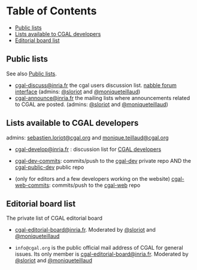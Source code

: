 <!--TOC-->

# Table of Contents
* [Public lists](#public-lists)
* [Lists available to CGAL developers](#lists-available-to-cgal-developers)
* [Editorial board list](#editorial-board-list)

<!--TOC-->

## Public lists


See also [Public lists](https://www.cgal.org/mailing_list.html).

-   [cgal-discuss@inria.fr](https://sympa.inria.fr/sympa/info/cgal-discuss)
    the cgal users discussion list.
     [nabble forum interface](http://cgal-discuss.949826.n4.nabble.com/)
     (admins: [@sloriot](https://www.github.com/sloriot) and [@moniqueteillaud](https://www.github.com/moniqueteillaud))
-   [cgal-announce@inria.fr](https://sympa.inria.fr/sympa/info/cgal-announce)
    the mailing lists where announcements related to CGAL are posted.
     (admins: [@sloriot](https://www.github.com/sloriot) and [@moniqueteillaud](https://www.github.com/moniqueteillaud))

## Lists available to CGAL developers


admins: sebastien.loriot@cgal.org and monique.teillaud@cgal.org

-   [cgal-develop@inria.fr](https://sympa.inria.fr/sympa/info/cgal-develop)
    : discussion list for [CGAL developers](https://www.cgal.org/project_rules.html)

-   [cgal-dev-commits](https://sympa.inria.fr/sympa/info/cgal-dev-commits):
    commits/push to the [cgal-dev](https://github.com/CGAL/cgal-dev)
    private repo AND the
    [cgal-public-dev](https://github.com/CGAL/cgal-public-dev) public
    repo

-   (only for editors and a few developers working on the website)
    [cgal-web-commits](https://sympa.inria.fr/sympa/info/cgal-web-commits):
    commits/push to the [cgal-web](https://github.com/CGAL/cgal-web)
    repo

## Editorial board list


The private list of CGAL editorial board

-   [cgal-editorial-board@inria.fr](http://sympa.inria.fr/sympa/info/cgal-editorial-board).
Moderated by  [@sloriot](https://www.github.com/sloriot) and [@moniqueteillaud](https://www.github.com/moniqueteillaud)

-   `info@cgal.org` is the public official mail address of CGAL for
    general issues. Its only member is cgal-editorial-board@inria.fr.
    Moderated by  [@sloriot](https://www.github.com/sloriot) and [@moniqueteillaud](https://www.github.com/moniqueteillaud)
